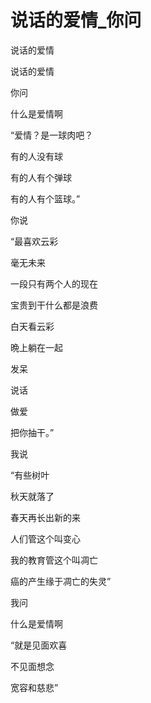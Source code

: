 # 说话的爱情_你问

说话的爱情

说话的爱情

你问

什么是爱情啊

“爱情？是一球肉吧？

有的人没有球

有的人有个弹球

有的人有个篮球。”

你说

“最喜欢云彩

毫无未来

一段只有两个人的现在

宝贵到干什么都是浪费

白天看云彩

晩上躺在一起

发呆

说话

做爱

把你抽干。”

我说

“有些树叶

秋天就落了

春天再长出新的来

人们管这个叫变心

我的教育管这个叫凋亡

癌的产生缘于凋亡的失灵”

我问

什么是爱情啊

“就是见面欢喜

不见面想念

宽容和慈悲”